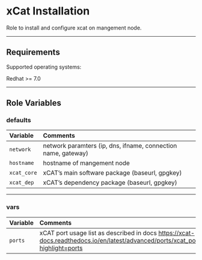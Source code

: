 xCat Installation
=========


Role to install and configure xcat on mangement node.

---------------------------------------------------------------------
Requirements
------------

Supported operating systems:

Redhat >= 7.0

-------------------------------------------------------
Role Variables
--------------

### defaults


| Variable   | Comments  |
| :---        | :---             |
| `network` | network paramters (ip, dns, ifname, connection name, gateway)      |
| `hostname` |  hostname of mangement node |
| `xcat_core`  |  xCAT’s main software package (baseurl, gpgkey) |
| `xcat_dep`  | xCAT’s dependency package (baseurl, gpgkey) |

-------------------------------------
### vars

| Variable   | Comments  |
| :---        | :---             |
| `ports` | xCAT port usage list as described in docs https://xcat-docs.readthedocs.io/en/latest/advanced/ports/xcat_ports.html?highlight=ports |



